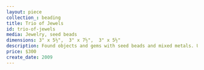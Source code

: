 ```yaml
---
layout: piece
collection_: beading
title: Trio of Jewels
id: trio-of-jewels
media: Jewelry, seed beads
dimensions: 3" x 5½",  3" x 7½",  3" x 5½"
description: Found objects and gems with seed beads and mixed metals. Unframed.
price: $300
create_date: 2009
---
```

